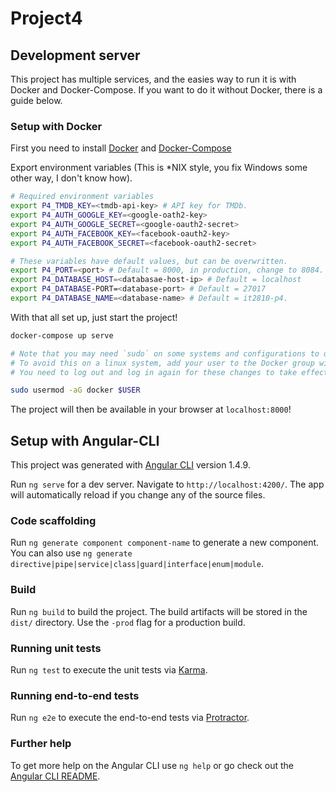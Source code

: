 # Project4

## Development server

This project has multiple services, and the easies way to run it is with Docker and Docker-Compose. If you want to do it without Docker, there is a guide below.

### Setup with Docker

First you need to install [Docker](https://www.docker.com/community-edition#/download) and [Docker-Compose](https://docs.docker.com/compose/install/)

Export environment variables (This is *NIX style, you fix Windows some other way, I don't know how).

``` bash
# Required environment variables
export P4_TMDB_KEY=<tmdb-api-key> # API key for TMDb.
export P4_AUTH_GOOGLE_KEY=<google-oath2-key>
export P4_AUTH_GOOGLE_SECRET=<google-oauth2-secret>
export P4_AUTH_FACEBOOK_KEY=<facebook-oauth2-key>
export P4_AUTH_FACEBOOK_SECRET=<facebook-oauth2-secret>

# These variables have default values, but can be overwritten.
export P4_PORT=<port> # Default = 8000, in production, change to 8084.
export P4_DATABASE_HOST=<databasae-host-ip> # Default = localhost
export P4_DATABASE-PORT=<database-port> # Default = 27017
export P4_DATABASE_NAME=<database-name> # Default = it2810-p4.

```

With that all set up, just start the project!

``` bash
docker-compose up serve

# Note that you may need `sudo` on some systems and configurations to use this command.
# To avoid this on a linux system, add your user to the Docker group with the following command.
# You need to log out and log in again for these changes to take effect.

sudo usermod -aG docker $USER
```

The project will then be available in your browser at `localhost:8000`!

## Setup with Angular-CLI

This project was generated with [Angular CLI](https://github.com/angular/angular-cli) version 1.4.9.

Run `ng serve` for a dev server. Navigate to `http://localhost:4200/`. The app will automatically reload if you change any of the source files.

### Code scaffolding

Run `ng generate component component-name` to generate a new component. You can also use `ng generate directive|pipe|service|class|guard|interface|enum|module`.

### Build

Run `ng build` to build the project. The build artifacts will be stored in the `dist/` directory. Use the `-prod` flag for a production build.

### Running unit tests

Run `ng test` to execute the unit tests via [Karma](https://karma-runner.github.io).

### Running end-to-end tests

Run `ng e2e` to execute the end-to-end tests via [Protractor](http://www.protractortest.org/).

### Further help

To get more help on the Angular CLI use `ng help` or go check out the [Angular CLI README](https://github.com/angular/angular-cli/blob/master/README.md).
